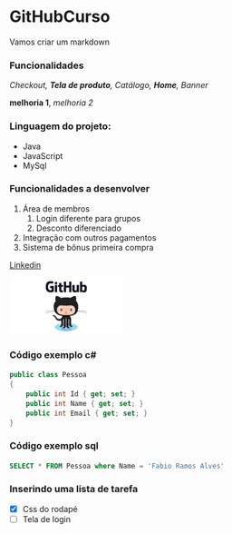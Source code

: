 # GitHubCurso

Vamos criar um markdown 

### Funcionalidades

_Checkout, __Tela de produto__, Catálogo, **Home**, Banner_

__melhoria 1__, _melhoria 2_

### Linguagem do projeto:

* Java
* JavaScript
* MySql

### Funcionalidades a desenvolver
1. Área de membros
    1. Login diferente para grupos
    2. Desconto diferenciado
2. Integração com outros pagamentos
3. Sistema de bônus primeira compra


<!--<img src="img/Github Header.png" width="200" alt="GitHub">-->


[Linkedin](https://www.linkedin.com/in/fabio-ramos-alves-28013271/)


[<img src="img/Github Header.png" width="200" alt="GitHub">](https://github.com/fabioramosalves)


### Código exemplo c#
```c#
public class Pessoa
{
    public int Id { get; set; }
    public int Name { get; set; }
    public int Email { get; set; }
}
```

### Código exemplo sql
```sql
SELECT * FROM Pessoa where Name = 'Fabio Ramos Alves'
```

### Inserindo uma lista de tarefa

- [x] Css do rodapé
- [ ] Tela de login